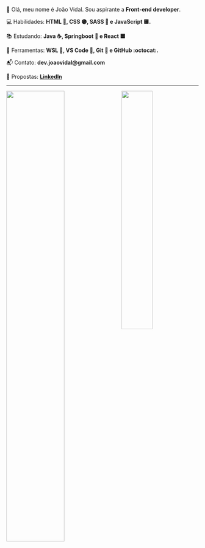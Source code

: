 
<p align="left"> 
 👋 Olá, meu nome é João Vidal. Sou aspirante a <strong>Front-end developer</strong>.
</p>

<p align="left">
 💻 Habilidades: <strong>HTML 🔶, CSS 🟣, SASS 🌸 e JavaScript 🟨.</strong>
</p>

<p align="left"> 
  📚 Estudando: <strong> Java ☕, Springboot 🍃 e React 🟦</strong>
</p>
  

<p align="left">
  💼 Ferramentas: <strong>WSL 🐧, VS Code 🔹, Git 🔸 e GitHub :octocat:.</strong>
</p>

<p align="left">
  📬 Contato: <strong>dev.joaovidal@gmail.com</strong>
</p>

<p align="left">
 📑 Propostas: <strong><a href="https://www.linkedin.com/in/joaovidalnt/">LinkedIn</a></strong>
</p>

 

<hr>
<a href="https://github.com/JOAOVIDALNT/JOAOVIDALNT"> 
<img width="55%" align="left" src="https://github-readme-stats.vercel.app/api?username=JOAOVIDALNT&show_icons=true&theme=radical" />
</a>

<a href="https://github.com/JOAOVIDALNT/JOAOVIDALNT"> 
<img align="right" width="40%" src="https://github-readme-stats.vercel.app/api/top-langs/?username=JOAOVIDALNT&layout=compact&theme=radical" />
</a>


<!-- [![João GitHub stats](https://github-readme-stats.vercel.app/api?username=JOAOVIDALNT&show_icons=true&theme=radical)](https://https://github.com/JOAOVIDALNT/JOAOVIDALNT) -->
<!--  -->
<!-- [![Top Langs](https://github-readme-stats.vercel.app/api/top-langs/?username=JOAOVIDALNT&layout=compact&theme=radical)](https://github.com/JOAOVIDALNT/JOAOVIDALNT) -->
